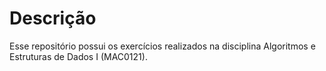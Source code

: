 # Descrição

Esse repositório possui os exercícios realizados na disciplina Algoritmos e Estruturas de Dados I (MAC0121).

